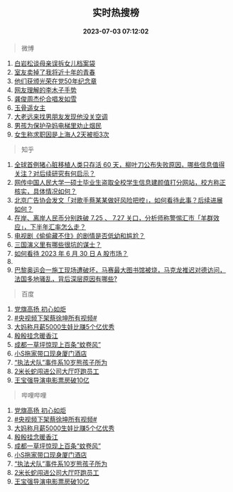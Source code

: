 <div align="center"><h2>实时热搜榜</h2><h4>2023-07-03 07:12:02</h4></div>

> 微博  

1. [白岩松谈母亲误拆女儿档案袋](https://s.weibo.com/weibo?q=%23%E7%99%BD%E5%B2%A9%E6%9D%BE%E8%B0%88%E6%AF%8D%E4%BA%B2%E8%AF%AF%E6%8B%86%E5%A5%B3%E5%84%BF%E6%A1%A3%E6%A1%88%E8%A2%8B%23&t=31&band_rank=1&Refer=top)<br />
2. [室友卖掉了我将近十年的青春](https://s.weibo.com/weibo?q=%23%E5%AE%A4%E5%8F%8B%E5%8D%96%E6%8E%89%E4%BA%86%E6%88%91%E5%B0%86%E8%BF%91%E5%8D%81%E5%B9%B4%E7%9A%84%E9%9D%92%E6%98%A5%23&t=31&band_rank=2&Refer=top)<br />
3. [他们获颁光荣在党50年纪念章](https://s.weibo.com/weibo?q=%23%E4%BB%96%E4%BB%AC%E8%8E%B7%E9%A2%81%E5%85%89%E8%8D%A3%E5%9C%A8%E5%85%9A50%E5%B9%B4%E7%BA%AA%E5%BF%B5%E7%AB%A0%23&t=31&band_rank=3&Refer=top)<br />
4. [网友理解的李木子手势](https://s.weibo.com/weibo?q=%23%E7%BD%91%E5%8F%8B%E7%90%86%E8%A7%A3%E7%9A%84%E6%9D%8E%E6%9C%A8%E5%AD%90%E6%89%8B%E5%8A%BF%23&t=31&band_rank=4&Refer=top)<br />
5. [龚俊周杰伦合唱发如雪](https://s.weibo.com/weibo?q=%23%E9%BE%9A%E4%BF%8A%E5%91%A8%E6%9D%B0%E4%BC%A6%E5%90%88%E5%94%B1%E5%8F%91%E5%A6%82%E9%9B%AA%23&t=31&band_rank=5&Refer=top)<br />
6. [玉骨遥女主](https://s.weibo.com/weibo?q=%23%E7%8E%89%E9%AA%A8%E9%81%A5%E5%A5%B3%E4%B8%BB%23&t=31&band_rank=6&Refer=top)<br />
7. [大老远来找男朋友发现他没关空调](https://s.weibo.com/weibo?q=%E5%A4%A7%E8%80%81%E8%BF%9C%E6%9D%A5%E6%89%BE%E7%94%B7%E6%9C%8B%E5%8F%8B%E5%8F%91%E7%8E%B0%E4%BB%96%E6%B2%A1%E5%85%B3%E7%A9%BA%E8%B0%83&t=31&band_rank=7&Refer=top)<br />
8. [男孩为保护孕妈电梯里劝止烟民](https://s.weibo.com/weibo?q=%23%E7%94%B7%E5%AD%A9%E4%B8%BA%E4%BF%9D%E6%8A%A4%E5%AD%95%E5%A6%88%E7%94%B5%E6%A2%AF%E9%87%8C%E5%8A%9D%E6%AD%A2%E7%83%9F%E6%B0%91%23&t=31&band_rank=8&Refer=top)<br />
9. [女生称求职因是上海人2天被拒3次](https://s.weibo.com/weibo?q=%23%E5%A5%B3%E7%94%9F%E7%A7%B0%E6%B1%82%E8%81%8C%E5%9B%A0%E6%98%AF%E4%B8%8A%E6%B5%B7%E4%BA%BA2%E5%A4%A9%E8%A2%AB%E6%8B%923%E6%AC%A1%23&t=31&band_rank=9&Refer=top)<br />

> 知乎  

1. [全球首例猪心脏移植人类只存活 60 天，柳叶刀公布失败原因，哪些信息值得关注？对后续研究有何启示？](https://www.zhihu.com/question/609926133)<br />
2. [网传中国人民大学一硕士毕业生盗取全校学生信息建颜值打分网站，校方称正核实，具体情况如何？](https://www.zhihu.com/question/609906518)<br />
3. [北京广告协会发文「对歌手蔡某某做好风险把控」，如何看待此事？后续进展如何？](https://www.zhihu.com/question/609892459)<br />
4. [在岸、离岸人民币分别跌破 7.25 、 7.27 关口，分析师称警惕汇市「羊群效应」，下半年汇率怎么走？](https://www.zhihu.com/question/609552420)<br />
5. [电视剧《偷偷藏不住》的剧情是否低幼和尴尬？](https://www.zhihu.com/question/607790713)<br />
6. [三国演义里有哪些很坑的谋士？](https://www.zhihu.com/question/332509582)<br />
7. [如何看待 2023 年 6 月 30 日 A 股市场？](https://www.zhihu.com/question/609544444)<br />
8. []()<br />
9. [巴黎奥运会一施工现场遭破坏，马赛最大图书馆被烧，马克龙推迟对德访问，法国多地骚乱，背后深层原因有哪些?](https://www.zhihu.com/question/609892911)<br />

> 百度  

1. [党旗高扬 初心如炬](https://www.baidu.com/s?wd=%E5%85%9A%E6%97%97%E9%AB%98%E6%89%AC+%E5%88%9D%E5%BF%83%E5%A6%82%E7%82%AC&sa=fyb_news&rsv_dl=fyb_news)<br />
2. [#央视频下架蔡徐坤所有视频#](https://www.baidu.com/s?wd=%23%E5%A4%AE%E8%A7%86%E9%A2%91%E4%B8%8B%E6%9E%B6%E8%94%A1%E5%BE%90%E5%9D%A4%E6%89%80%E6%9C%89%E8%A7%86%E9%A2%91%23&sa=fyb_news&rsv_dl=fyb_news)<br />
3. [大妈称月薪5000生娃比赚5个亿优秀](https://www.baidu.com/s?wd=%E5%A4%A7%E5%A6%88%E7%A7%B0%E6%9C%88%E8%96%AA5000%E7%94%9F%E5%A8%83%E6%AF%94%E8%B5%9A5%E4%B8%AA%E4%BA%BF%E4%BC%98%E7%A7%80&sa=fyb_news&rsv_dl=fyb_news)<br />
4. [殷殷挂念暖香江](https://www.baidu.com/s?wd=%E6%AE%B7%E6%AE%B7%E6%8C%82%E5%BF%B5%E6%9A%96%E9%A6%99%E6%B1%9F&sa=fyb_news&rsv_dl=fyb_news)<br />
5. [成都一草坪惊现上百条“蚊卷风”](https://www.baidu.com/s?wd=%E6%88%90%E9%83%BD%E4%B8%80%E8%8D%89%E5%9D%AA%E6%83%8A%E7%8E%B0%E4%B8%8A%E7%99%BE%E6%9D%A1%E2%80%9C%E8%9A%8A%E5%8D%B7%E9%A3%8E%E2%80%9D&sa=fyb_news&rsv_dl=fyb_news)<br />
6. [小S拖家带口现身厦门酒店](https://www.baidu.com/s?wd=%E5%B0%8FS%E6%8B%96%E5%AE%B6%E5%B8%A6%E5%8F%A3%E7%8E%B0%E8%BA%AB%E5%8E%A6%E9%97%A8%E9%85%92%E5%BA%97&sa=fyb_news&rsv_dl=fyb_news)<br />
7. [“执法犬队”事件系10岁熊孩子所为](https://www.baidu.com/s?wd=%E2%80%9C%E6%89%A7%E6%B3%95%E7%8A%AC%E9%98%9F%E2%80%9D%E4%BA%8B%E4%BB%B6%E7%B3%BB10%E5%B2%81%E7%86%8A%E5%AD%A9%E5%AD%90%E6%89%80%E4%B8%BA&sa=fyb_news&rsv_dl=fyb_news)<br />
8. [2米长蛇闯进公司大厅吓跑员工](https://www.baidu.com/s?wd=2%E7%B1%B3%E9%95%BF%E8%9B%87%E9%97%AF%E8%BF%9B%E5%85%AC%E5%8F%B8%E5%A4%A7%E5%8E%85%E5%90%93%E8%B7%91%E5%91%98%E5%B7%A5&sa=fyb_news&rsv_dl=fyb_news)<br />
9. [王宝强导演电影票房破10亿](https://www.baidu.com/s?wd=%E7%8E%8B%E5%AE%9D%E5%BC%BA%E5%AF%BC%E6%BC%94%E7%94%B5%E5%BD%B1%E7%A5%A8%E6%88%BF%E7%A0%B410%E4%BA%BF&sa=fyb_news&rsv_dl=fyb_news)<br />

> 哔哩哔哩  

1. [党旗高扬 初心如炬](https://www.baidu.com/s?wd=%E5%85%9A%E6%97%97%E9%AB%98%E6%89%AC+%E5%88%9D%E5%BF%83%E5%A6%82%E7%82%AC&sa=fyb_news&rsv_dl=fyb_news)<br />
2. [#央视频下架蔡徐坤所有视频#](https://www.baidu.com/s?wd=%23%E5%A4%AE%E8%A7%86%E9%A2%91%E4%B8%8B%E6%9E%B6%E8%94%A1%E5%BE%90%E5%9D%A4%E6%89%80%E6%9C%89%E8%A7%86%E9%A2%91%23&sa=fyb_news&rsv_dl=fyb_news)<br />
3. [大妈称月薪5000生娃比赚5个亿优秀](https://www.baidu.com/s?wd=%E5%A4%A7%E5%A6%88%E7%A7%B0%E6%9C%88%E8%96%AA5000%E7%94%9F%E5%A8%83%E6%AF%94%E8%B5%9A5%E4%B8%AA%E4%BA%BF%E4%BC%98%E7%A7%80&sa=fyb_news&rsv_dl=fyb_news)<br />
4. [殷殷挂念暖香江](https://www.baidu.com/s?wd=%E6%AE%B7%E6%AE%B7%E6%8C%82%E5%BF%B5%E6%9A%96%E9%A6%99%E6%B1%9F&sa=fyb_news&rsv_dl=fyb_news)<br />
5. [成都一草坪惊现上百条“蚊卷风”](https://www.baidu.com/s?wd=%E6%88%90%E9%83%BD%E4%B8%80%E8%8D%89%E5%9D%AA%E6%83%8A%E7%8E%B0%E4%B8%8A%E7%99%BE%E6%9D%A1%E2%80%9C%E8%9A%8A%E5%8D%B7%E9%A3%8E%E2%80%9D&sa=fyb_news&rsv_dl=fyb_news)<br />
6. [小S拖家带口现身厦门酒店](https://www.baidu.com/s?wd=%E5%B0%8FS%E6%8B%96%E5%AE%B6%E5%B8%A6%E5%8F%A3%E7%8E%B0%E8%BA%AB%E5%8E%A6%E9%97%A8%E9%85%92%E5%BA%97&sa=fyb_news&rsv_dl=fyb_news)<br />
7. [“执法犬队”事件系10岁熊孩子所为](https://www.baidu.com/s?wd=%E2%80%9C%E6%89%A7%E6%B3%95%E7%8A%AC%E9%98%9F%E2%80%9D%E4%BA%8B%E4%BB%B6%E7%B3%BB10%E5%B2%81%E7%86%8A%E5%AD%A9%E5%AD%90%E6%89%80%E4%B8%BA&sa=fyb_news&rsv_dl=fyb_news)<br />
8. [2米长蛇闯进公司大厅吓跑员工](https://www.baidu.com/s?wd=2%E7%B1%B3%E9%95%BF%E8%9B%87%E9%97%AF%E8%BF%9B%E5%85%AC%E5%8F%B8%E5%A4%A7%E5%8E%85%E5%90%93%E8%B7%91%E5%91%98%E5%B7%A5&sa=fyb_news&rsv_dl=fyb_news)<br />
9. [王宝强导演电影票房破10亿](https://www.baidu.com/s?wd=%E7%8E%8B%E5%AE%9D%E5%BC%BA%E5%AF%BC%E6%BC%94%E7%94%B5%E5%BD%B1%E7%A5%A8%E6%88%BF%E7%A0%B410%E4%BA%BF&sa=fyb_news&rsv_dl=fyb_news)<br />
